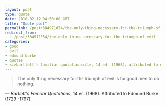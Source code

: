 ```yaml
---
layout: post
type: quote
date: 2010-02-12 04:50:00 GMT
title: "Quote post"
permalink: /post/384971054/the-only-thing-necessary-for-the-triumph-of-evil
redirect_from: 
  - /post/384971054/the-only-thing-necessary-for-the-triumph-of-evil
categories:
- good
- evil
- edmund burke
- quotes
- <i>bartlett's familiar quotations</i>, 14 ed. (1968). attributed to edmund burke (1729 -1797).
---
```

<blockquote>The only thing necessary for the triumph of evil is for good men to do nothing.</blockquote>

 — <i>Bartlett's Familiar Quotations</i>, 14 ed. (1968). Attributed to Edmund Burke (1729 -1797).